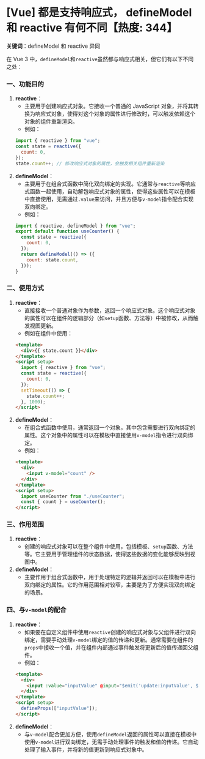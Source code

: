 # [Vue] 都是支持响应式， defineModel 和 reactive 有何不同【热度: 344】

**关键词**：defineModel 和 reactive 异同

在 Vue 3 中，`defineModel`和`reactive`虽然都与响应式相关，但它们有以下不同之处：

### **一、功能目的**

1. **reactive**：
   - 主要用于创建响应式对象。它接收一个普通的 JavaScript 对象，并将其转换为响应式对象，使得对这个对象的属性进行修改时，可以触发依赖这个对象的组件重新渲染。
   - 例如：
   ```javascript
   import { reactive } from "vue";
   const state = reactive({
     count: 0,
   });
   state.count++; // 修改响应式对象的属性，会触发相关组件重新渲染
   ```
2. **defineModel**：
   - 主要用于在组合式函数中简化双向绑定的实现。它通常与`reactive`等响应式函数一起使用，自动解包响应式对象的属性，使得这些属性可以在模板中直接使用，无需通过`.value`来访问，并且方便与`v-model`指令配合实现双向绑定。
   - 例如：
   ```javascript
   import { reactive, defineModel } from "vue";
   export default function useCounter() {
     const state = reactive({
       count: 0,
     });
     return defineModel(() => ({
       count: state.count,
     }));
   }
   ```

### **二、使用方式**

1. **reactive**：
   - 直接接收一个普通对象作为参数，返回一个响应式对象。这个响应式对象的属性可以在组件的逻辑部分（如`setup`函数、方法等）中被修改，从而触发视图更新。
   - 例如在组件中使用：
   ```html
   <template>
     <div>{{ state.count }}</div>
   </template>
   <script setup>
     import { reactive } from "vue";
     const state = reactive({
       count: 0,
     });
     setTimeout(() => {
       state.count++;
     }, 1000);
   </script>
   ```
2. **defineModel**：
   - 在组合式函数中使用，通常返回一个对象，其中包含需要进行双向绑定的属性。这个对象中的属性可以在模板中直接使用`v-model`指令进行双向绑定。
   - 例如：
   ```html
   <template>
     <div>
       <input v-model="count" />
     </div>
   </template>
   <script setup>
     import useCounter from "./useCounter";
     const { count } = useCounter();
   </script>
   ```

### **三、作用范围**

1. **reactive**：
   - 创建的响应式对象可以在整个组件中使用，包括模板、`setup`函数、方法等。它主要用于管理组件的状态数据，使得这些数据的变化能够反映到视图中。
2. **defineModel**：
   - 主要作用于组合式函数中，用于处理特定的逻辑并返回可以在模板中进行双向绑定的属性。它的作用范围相对较窄，主要是为了方便实现双向绑定的场景。

### **四、与`v-model`的配合**

1. **reactive**：
   - 如果要在自定义组件中使用`reactive`创建的响应式对象与父组件进行双向绑定，需要手动处理`v-model`绑定的值的传递和更新。通常需要在组件的`props`中接收一个值，并在组件内部通过事件触发将更新后的值传递回父组件。
   - 例如：
   ```html
   <template>
     <div>
       <input :value="inputValue" @input="$emit('update:inputValue', $event.target.value)" />
     </div>
   </template>
   <script setup>
     defineProps(["inputValue"]);
   </script>
   ```
2. **defineModel**：
   - 与`v-model`配合更加方便，使用`defineModel`返回的属性可以直接在模板中使用`v-model`进行双向绑定，无需手动处理事件的触发和值的传递。它自动处理了输入事件，并将新的值更新到响应式对象中。